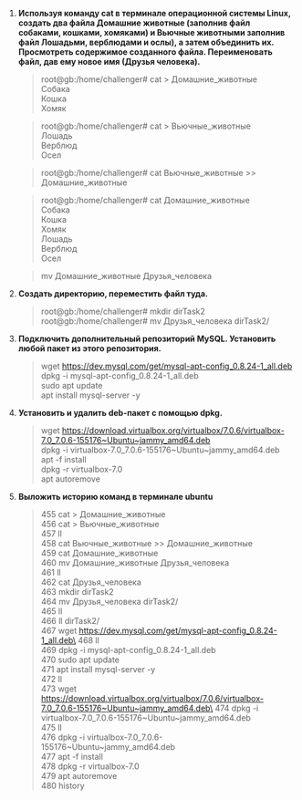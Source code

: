 
1. **Используя команду cat в терминале операционной системы Linux, создать
   два файла Домашние животные (заполнив файл собаками, кошками,
   хомяками) и Вьючные животными заполнив файл Лошадьми, верблюдами и
   ослы), а затем объединить их. Просмотреть содержимое созданного файла.
   Переименовать файл, дав ему новое имя (Друзья человека).**

   >root@gb:/home/challenger# cat > Домашние_животные \
   Собака\
   Кошка\
   Хомяк

   >root@gb:/home/challenger# cat > Вьючные_животные \
   Лошадь\
   Верблюд\
   Осел

   >root@gb:/home/challenger# cat Вьючные_животные >> Домашние_животные

   >root@gb:/home/challenger# cat Домашние_животные \
   Собака\
   Кошка\
   Хомяк\
   Лошадь\
   Верблюд\
   Осел

   >mv Домашние_животные Друзья_человека

2. **Создать директорию, переместить файл туда.**
   
   >root@gb:/home/challenger# mkdir dirTask2\
   >root@gb:/home/challenger# mv Друзья_человека dirTask2/

3. **Подключить дополнительный репозиторий MySQL. Установить любой пакет
   из этого репозитория.**

   >wget https://dev.mysql.com/get/mysql-apt-config_0.8.24-1_all.deb \
   >dpkg -i mysql-apt-config_0.8.24-1_all.deb\
   >sudo apt update\
   >apt install mysql-server -y

4. **Установить и удалить deb-пакет с помощью dpkg.**

   >wget https://download.virtualbox.org/virtualbox/7.0.6/virtualbox-7.0_7.0.6-155176~Ubuntu~jammy_amd64.deb \
   >dpkg -i virtualbox-7.0_7.0.6-155176~Ubuntu~jammy_amd64.deb \
   >apt -f install \
   >dpkg -r virtualbox-7.0 \
   >apt autoremove

5. **Выложить историю команд в терминале ubuntu**

   >  455  cat > Домашние_животные\
   456  cat > Вьючные_животные\
   457  ll\
   458  cat Вьючные_животные >> Домашние_животные\
   459  cat Домашние_животные\
   460  mv Домашние_животные Друзья_человека\
   461  ll\
   462  cat Друзья_человека\
   463  mkdir dirTask2\
   464  mv Друзья_человека dirTask2/\
   465  ll\
   466  ll dirTask2/\
   467  wget https://dev.mysql.com/get/mysql-apt-config_0.8.24-1_all.deb\
   468  ll\
   469  dpkg -i mysql-apt-config_0.8.24-1_all.deb\
   470  sudo apt update\
   471  apt install mysql-server -y\
   472  ll\
   473  wget https://download.virtualbox.org/virtualbox/7.0.6/virtualbox-7.0_7.0.6-155176~Ubuntu~jammy_amd64.deb\
   474  dpkg -i virtualbox-7.0_7.0.6-155176~Ubuntu~jammy_amd64.deb\
   475  ll\
   476  dpkg -i virtualbox-7.0_7.0.6-155176~Ubuntu~jammy_amd64.deb\
   477  apt -f install\
   478  dpkg -r virtualbox-7.0\
   479  apt autoremove\
   480  history

